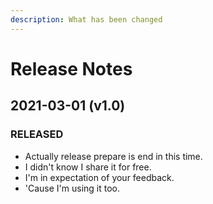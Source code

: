 ```yaml
---
description: What has been changed
---
```


# Release Notes

## 2021-03-01 \(v1.0\)

### RELEASED

* Actually release prepare is end in this time.
* I didn't know I share it for free.
* I'm in expectation of your feedback.
* 'Cause I'm using it too.



